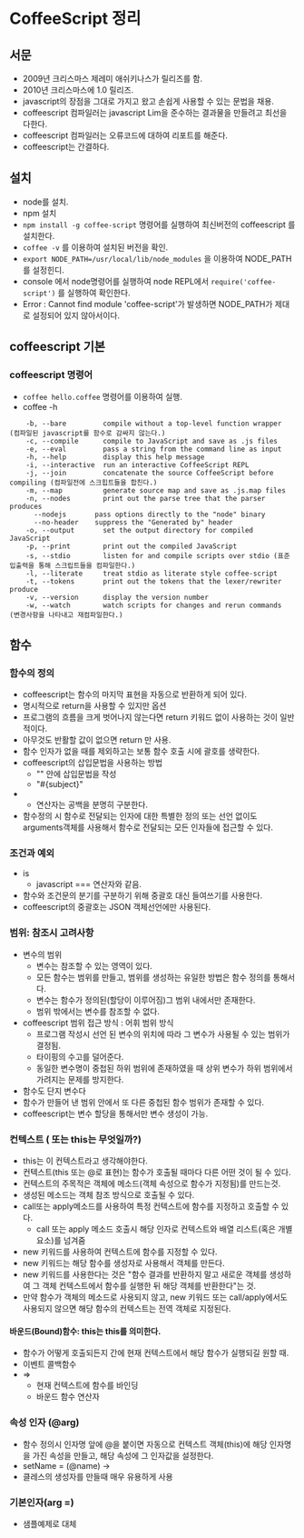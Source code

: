 # CoffeeScript 정리

## 서문
* 2009년 크리스마스 제레미 애쉬키나스가 릴리즈를 함.
* 2010년 크리스마스에 1.0 릴리즈.
* javascript의 장점을 그대로 가지고 왔고 손쉽게 사용할 수 있는 문법을 채용.
* coffeescript 컴파일러는 javascript Lim을 준수하는 결과물을 만들려고 최선을 다한다.
* coffeescript 컴파일러는 오류코드에 대하여 리포트를 해준다.
* coffeescript는 간결하다.

## 설치
* node를 설치.
* npm 설치
* ``` npm install -g coffee-script ``` 명령어를 실행하여 최신버전의 coffeescript 를 설치한다.
* ``` coffee -v ``` 를 이용하여 설치된 버전을 확인.
* ``` export NODE_PATH=/usr/local/lib/node_modules ``` 을 이용하여 NODE_PATH를 설정힌디.
* console 에서 node명령어를 실행하여 node REPL에서 ``` require('coffee-script') ``` 를 실행하여 확인한다.
* Error : Cannot find module 'coffee-script'가 발생하면 NODE_PATH가 제대로 설정되어 있지 않아서이다.

## coffeescript 기본

### coffeescript 명령어
* ``` coffee hello.coffee ``` 명령어를 이용하여 실행.
* coffee -h
```
    -b, --bare         compile without a top-level function wrapper (컴파일된 javascript를 함수로 감싸지 않는다.)
	-c, --compile      compile to JavaScript and save as .js files
	-e, --eval         pass a string from the command line as input
	-h, --help         display this help message
	-i, --interactive  run an interactive CoffeeScript REPL
	-j, --join         concatenate the source CoffeeScript before compiling (컴파일전에 스크힙트들을 합친다.)
	-m, --map          generate source map and save as .js.map files
	-n, --nodes        print out the parse tree that the parser produces
      --nodejs       pass options directly to the "node" binary
      --no-header    suppress the "Generated by" header
	-o, --output       set the output directory for compiled JavaScript
	-p, --print        print out the compiled JavaScript
	-s, --stdio        listen for and compile scripts over stdio (표준 입출력을 통해 스크립트들을 컴파일한다.)
	-l, --literate     treat stdio as literate style coffee-script
	-t, --tokens       print out the tokens that the lexer/rewriter produce
	-v, --version      display the version number
	-w, --watch        watch scripts for changes and rerun commands (변경사항을 나타내고 재컴파일한다.)
```

## 함수

### 함수의 정의
* coffeescript는 함수의 마지막 표현을 자동으로 반환하게 되어 있다.
* 명시적으로 return을 사용할 수 있지만 옵션
* 프로그램의 흐름을 크게 벗어나지 않는다면 return 키워드 없이 사용하는 것이 일반적이다.
* 아무것도 반활할 값이 없으면 return 만 사용.
* 함수 인자가 없을 때를 제외하고는 보통 함수 호출 시에 괄호를 생략한다.
* coffeescript의 삽입문법을 사용하는 방법
	* "" 안에 삽입문법을 작성
	* "#{subject}"
* + 연산자는 공백을 분명히 구분한다.
* 함수정의 시 함수로 전달되는 인자에 대한 특별한 정의 또는 선언 없이도 arguments객체를 사용해서 함수로 전달되는 모든 인자들에 접근할 수 있다.

### 조건과 예외
* is
	* javascript === 연산자와 같음.
* 함수와 조건문의 분기를 구분하기 위해 중괄호 대신 들여쓰기를 사용한다.
* coffeescript의 중괄호는 JSON 객체선언에만 사용된다.

### 범위: 참조시 고려사항
* 변수의 범위
	* 변수는 참조할 수 있는 영역이 있다.
	* 모든 함수는 범위를 만들고, 범위를 생성하는 유일한 방법은 함수 정의를 통해서다.
	* 변수는 함수가 정의된(할당이 이루어짐)그 범위 내에서만 존재한다.
	* 범위 밖에서는 변수를 참조할 수 없다.
* coffeescript 범위 접근 방식 : 어휘 범위 방식
	* 프로그램 작성시 선언 된 변수의 위치에 따라 그 변수가 사용될 수 있는 범위가 결정됨.
	* 타이핑의 수고를 덜어준다.
	* 동일한 변수명이 중첩된 하위 범위에 존재하였을 때 상위 변수가 하위 범위에서 가려지는 문제를 방지한다.
* 함수도 단지 변수다
* 함수가 만들어 낸 범위 안에서 또 다른 중첩된 함수 범위가 존재할 수 있다.
* coffeescript는 변수 할당을 통해서만 변수 생성이 가능.

### 컨텍스트 ( 또는 this는 무엇일까?)
* this는 이 컨텍스트라고 생각해야한다.
* 컨텍스트(this 또는 @로 표현)는 함수가 호출될 때마다 다른 어떤 것이 될 수 있다.
* 컨텍스트의 주목적은 객체에 메소드(객체 속성으로 함수가 지정됨)를 만드는것.
* 생성된 메소드는 객체 참조 방식으로 호출될 수 있다.
* call또는 apply메소드를 사용하여 특정 컨텍스트에 함수를 지정하고 호출할 수 있다.
	* call 또는 apply 메소드 호출시 해당 인자로 컨텍스트와 배열 리스트(혹은 개별요소)를 넘겨줌
* new 키워드를 사용하여 컨텍스트에 함수를 지정할 수 있다.
* new 키워드는 해당 함수를 생성자로 사용해서 객체를 만든다.
* new 키워드를 사용한다는 것은 "함수 결과를 반환하지 말고 새로운 객체를 생성하여 그 객체 컨텍스트에서 함수를 실행한 뒤 해당 객체를 반환한다"는 것.
* 만약 함수가 객체의 메소드로 사용되지 않고, new 키워드 또는 call/apply에서도 사용되지 않으면 해당 함수의 컨텍스트는 전역 객체로 지정된다.

#### 바운드(Bound)함수: this는 this를 의미한다.
* 함수가 어떻게 호출되든지 간에 현재 컨텍스트에서 해당 함수가 실행되길 원할 때.
* 이벤트 콜백함수
* =>
	* 현재 컨텍스트에 함수를 바인딩
	* 바운드 함수 연산자

### 속성 인자 (@arg)
* 함수 정의시 인자명 앞에 @을 붙이면 자동으로 컨텍스트 객체(this)에 해당 인자명을 가진 속성을 만들고, 해당 속성에 그 인자값을 설정한다.
* setName = (@name) ->
* 클레스의 생성자를 만들때 매우 유용하게 사용

### 기본인자(arg =)
* 샘플예제로 대체








